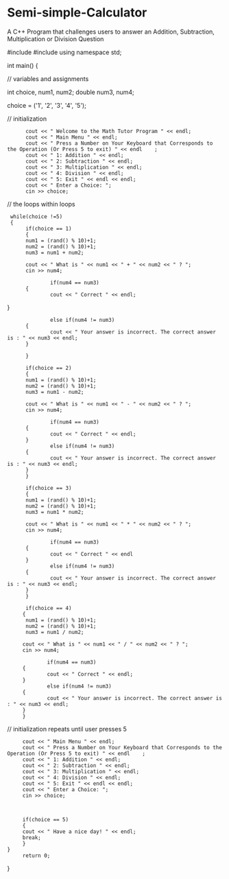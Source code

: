 # Semi-simple-Calculator
A C++ Program that challenges users to answer an Addition, Subtraction, Multiplication or Division Question

#include <iostream>
#include <cmath>
using namespace std;
  
int main()
{
  
// variables and assignments 
  
   int choice, num1, num2;
   double num3, num4;
  
   choice = ('1', '2', '3', '4', '5');
  
  // initialization
  
          cout << " Welcome to the Math Tutor Program " << endl;
          cout << " Main Menu " << endl;
          cout << " Press a Number on Your Keyboard that Corresponds to the Operation (Or Press 5 to exit) " << endl    ;
          cout << " 1: Addition " << endl;
          cout << " 2: Subtraction " << endl;
          cout << " 3: Multiplication " << endl;
          cout << " 4: Division " << endl;
          cout << " 5: Exit " << endl << endl;
          cout << " Enter a Choice: ";
          cin >> choice;
  
  // the loops within loops
  
     while(choice !=5)
     {
          if(choice == 1)
          {
          num1 = (rand() % 10)+1;
          num2 = (rand() % 10)+1;
          num3 = num1 + num2;
  
          cout << " What is " << num1 << " + " << num2 << " ? ";
          cin >> num4;
  
                  if(num4 == num3)
          {
                  cout << " Correct " << endl;
 }
  
                  else if(num4 != num3)
          {
                  cout << " Your answer is incorrect. The correct answer is : " << num3 << endl;
          }
  
          }
  
          if(choice == 2)
          {
          num1 = (rand() % 10)+1;
          num2 = (rand() % 10)+1;
          num3 = num1 - num2;
  
          cout << " What is " << num1 << " - " << num2 << " ? ";
          cin >> num4;
  
                  if(num4 == num3)
          {
                  cout << " Correct " << endl;
          }
                  else if(num4 != num3)
          {
                  cout << " Your answer is incorrect. The correct answer is : " << num3 << endl;
          }
          }
  
          if(choice == 3)
          {
          num1 = (rand() % 10)+1;
          num2 = (rand() % 10)+1;
          num3 = num1 * num2;
  
          cout << " What is " << num1 << " * " << num2 << " ? ";
          cin >> num4;
  
                  if(num4 == num3)
          {
                  cout << " Correct " << endl
          }
                  else if(num4 != num3)
          {
                  cout << " Your answer is incorrect. The correct answer is : " << num3 << endl;
          }
          }
  
          if(choice == 4)
         {
          num1 = (rand() % 10)+1;
          num2 = (rand() % 10)+1;
          num3 = num1 / num2;
 
         cout << " What is " << num1 << " / " << num2 << " ? ";
         cin >> num4;
 
                 if(num4 == num3)
         {
                 cout << " Correct " << endl;
         }
                 else if(num4 != num3)
         {
                 cout << " Your answer is incorrect. The correct answer is : " << num3 << endl;
         }
         }
 
 // initialization repeats until user presses 5
 
         cout << " Main Menu " << endl;
         cout << " Press a Number on Your Keyboard that Corresponds to the Operation (Or Press 5 to exit) " << endl    ;
         cout << " 1: Addition " << endl;
         cout << " 2: Subtraction " << endl;
         cout << " 3: Multiplication " << endl;
         cout << " 4: Division " << endl;
         cout << " 5: Exit " << endl << endl;
         cout << " Enter a Choice: ";
         cin >> choice;
 
 
 
         if(choice == 5)
         {
         cout << " Have a nice day! " << endl;
         break;
         }
    }
         return 0;
 }
